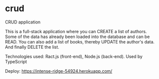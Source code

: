 # crud
CRUD application

This is a full-stack application where you can CREATE a list of authors. Some of the data has already been loaded into the database and can be READ. You can also add a list of books, thereby UPDATE the author's data. And finally DELETE the list.

Technologies used: Ract.js (front-end), Node.js (back-end). Used by TypeScript

Deploy: https://intense-ridge-54924.herokuapp.com/
